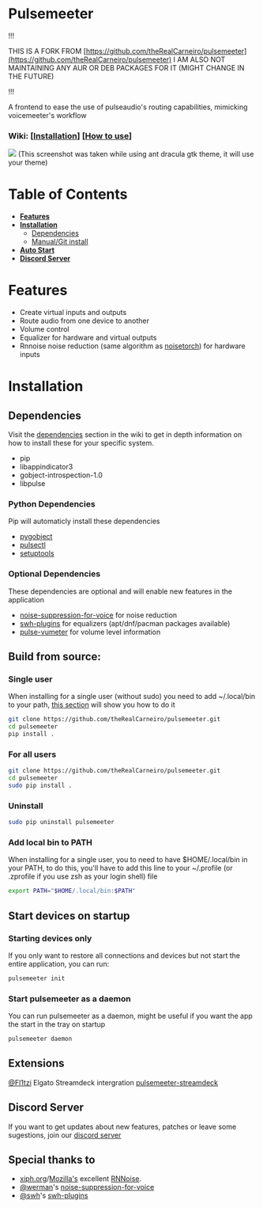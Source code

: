 # Pulsemeeter

!!!

THIS IS A FORK FROM [https://github.com/theRealCarneiro/pulsemeeter](https://github.com/theRealCarneiro/pulsemeeter) I AM ALSO NOT MAINTAINING ANY AUR OR DEB PACKAGES FOR IT (MIGHT CHANGE IN THE FUTURE)

!!!

A frontend to ease the use of pulseaudio's routing capabilities, mimicking voicemeeter's workflow

### Wiki: \[[Installation](https://github.com/theRealCarneiro/pulsemeeter/wiki/Installation)\] \[[How to use](https://github.com/theRealCarneiro/pulsemeeter/wiki/How-to-use)\]

![](https://i.imgur.com/L4KZEqV.png)
(This screenshot was taken while using ant dracula gtk theme, it will use your theme)

# Table of Contents

- **[Features](#features)**
- **[Installation](#installation)**
  - [Dependencies](#dependencies)
  - [Manual/Git install](#build-from-source)
- **[Auto Start](#start-devices-on-startup)**
- **[Discord Server](#discord-server)**

# Features

- Create virtual inputs and outputs
- Route audio from one device to another
- Volume control
- Equalizer for hardware and virtual outputs
- Rnnoise noise reduction (same algorithm as [noisetorch](https://github.com/lawl/NoiseTorch)) for hardware inputs

# Installation

## Dependencies

Visit the [dependencies](https://github.com/theRealCarneiro/pulsemeeter/wiki/Installation#installing-dependencies) section in the wiki to get in depth information on how to install these for your specific system.

- pip
- libappindicator3
- gobject-introspection-1.0
- libpulse

### Python Dependencies

Pip will automaticly install these dependencies

- [pygobject](https://pypi.org/project/PyGObject)
- [pulsectl](https://pypi.org/project/pulsectl)
- [setuptools](https://pypi.org/project/setuptools/)

### Optional Dependencies

 These dependencies are optional and will enable new features in the application

- [noise-suppression-for-voice](https://github.com/werman/noise-suppression-for-voice) for noise reduction
- [swh-plugins](https://github.com/swh/ladspa) for equalizers (apt/dnf/pacman packages available)
- [pulse-vumeter](https://github.com/theRealCarneiro/pulse-vumeter) for volume level information

## Build from source:

### Single user

When installing for a single user (without sudo) you need to add ~/.local/bin to your path, [this section](#add-local-bin-to-path) will show you how to do it

```sh
git clone https://github.com/theRealCarneiro/pulsemeeter.git
cd pulsemeeter
pip install .
```

### For all users

```sh
git clone https://github.com/theRealCarneiro/pulsemeeter.git
cd pulsemeeter
sudo pip install .
```

### Uninstall

```sh
sudo pip uninstall pulsemeeter
```

### Add local bin to PATH

When installing for a single user, you to need to have $HOME/.local/bin in your PATH, to do this, you'll have to add this line to your ~/.profile (or .zprofile if you use zsh as your login shell) file

```sh
export PATH="$HOME/.local/bin:$PATH"
```

## Start devices on startup

### Starting devices only

If you only want to restore all connections and devices but not start the entire application, you can run:

```sh
pulsemeeter init
```

### Start pulsemeeter as a daemon

You can run pulsemeeter as a daemon, might be useful if you want the app the start in the tray on startup

```sh
pulsemeeter daemon
```

## Extensions

[@Fl1tzi](https://github.com/Fl1tzi) Elgato Streamdeck intergration [pulsemeeter-streamdeck](https://github.com/Fl1tzi/pulsemeeter-streamdeck)

## Discord Server

If you want to get updates about new features, patches or leave some sugestions, join our [discord server](https://discord.gg/ekWt9NuEWv)

## Special thanks to

* [xiph.org](https://xiph.org)/[Mozilla&#39;s](https://mozilla.org) excellent [RNNoise](https://jmvalin.ca/demo/rnnoise/).
* [@werman](https://github.com/werman/)'s [noise-suppression-for-voice](https://github.com/werman/noise-suppression-for-voice/)
* [@swh](https://github.com/swh)'s [swh-plugins](https://github.com/swh/ladspa)
